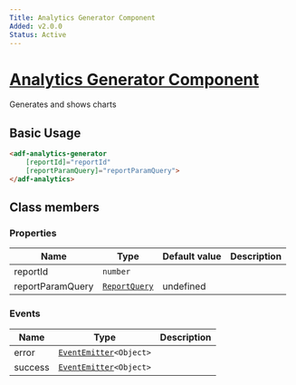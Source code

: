 ```yaml
---
Title: Analytics Generator Component
Added: v2.0.0
Status: Active
---
```


# [Analytics Generator Component](../../../lib/insights/analytics-process/components/analytics-generator.component.ts "Defined in analytics-generator.component.ts")

Generates and shows charts

## Basic Usage

```html
<adf-analytics-generator 
    [reportId]="reportId" 
    [reportParamQuery]="reportParamQuery">
</adf-analytics>
```

## Class members

### Properties

| Name | Type | Default value | Description |
| ---- | ---- | ------------- | ----------- |
| reportId | `number` |  |  |
| reportParamQuery | [`ReportQuery`](../../../lib/insights/diagram/models/report/reportQuery.model.ts) | undefined |  |

### Events

| Name | Type | Description |
| ---- | ---- | ----------- |
| error | [`EventEmitter`](https://angular.io/api/core/EventEmitter)`<Object>` |  |
| success | [`EventEmitter`](https://angular.io/api/core/EventEmitter)`<Object>` |  |
